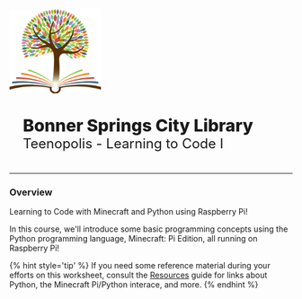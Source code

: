 <div>
    <img src="assets/bscl_logo.png" style="float: left; margin: 0px 15px 15px 0px; height:150px;">
    <p style="font-size:30px;font-weight:800;display:inline-block;margin: 0.8em 0 0 24px;">Bonner Springs City Library</p>
    <p style="font-size:24px;display:inline-block;margin: 0 0 1em 24px;">Teenopolis - Learning to Code I</p>
</div>
<hr>

### Overview
Learning to Code with Minecraft and Python using Raspberry Pi!

In this course, we'll introduce some basic programming concepts using the Python programming language, Minecraft: Pi Edition, all running on Raspberry Pi!

{% hint style='tip' %}
If you need some reference material during your efforts on this worksheet, consult the [Resources](resources.md) guide for links about Python, the Minecraft Pi/Python interace, and more.
{% endhint %}

<!-- info on hint plugin: https://plugins.gitbook.com/plugin/hints -->